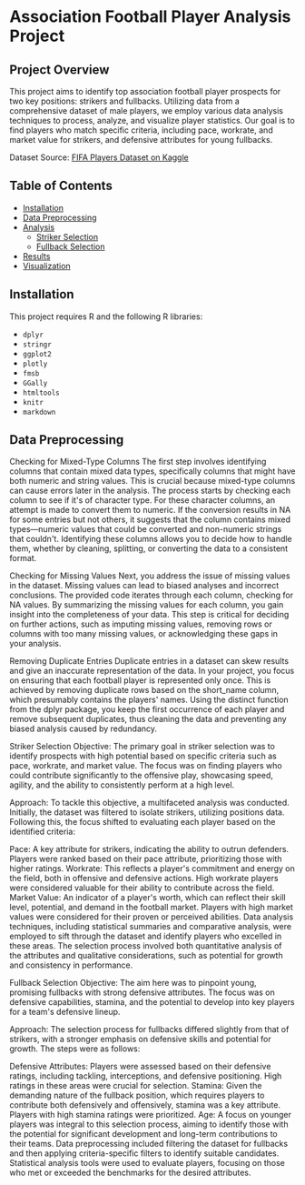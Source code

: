 # Association Football Player Analysis Project

## Project Overview

This project aims to identify top association football player prospects for two key positions: strikers and fullbacks. Utilizing data from a comprehensive dataset of male players, we employ various data analysis techniques to process, analyze, and visualize player statistics. Our goal is to find players who match specific criteria, including pace, workrate, and market value for strikers, and defensive attributes for young fullbacks.

Dataset Source: [FIFA Players Dataset on Kaggle](https://www.kaggle.com/datasets/joebeachcapital/fifa-players?select=male_players_23.csv)

## Table of Contents

- [Installation](#installation)
- [Data Preprocessing](#data-preprocessing)
- [Analysis](#analysis)
  - [Striker Selection](#striker-selection)
  - [Fullback Selection](#fullback-selection)
- [Results](#results)
- [Visualization](#visualization)


## Installation

This project requires R and the following R libraries:

- `dplyr`
- `stringr`
- `ggplot2`
- `plotly`
- `fmsb`
- `GGally`
- `htmltools`
- `knitr`
- `markdown`




## Data Preprocessing
Checking for Mixed-Type Columns
The first step involves identifying columns that contain mixed data types, specifically columns that might have both numeric and string values. This is crucial because mixed-type columns can cause errors later in the analysis. The process starts by checking each column to see if it's of character type. For these character columns, an attempt is made to convert them to numeric. If the conversion results in NA for some entries but not others, it suggests that the column contains mixed types—numeric values that could be converted and non-numeric strings that couldn't. Identifying these columns allows you to decide how to handle them, whether by cleaning, splitting, or converting the data to a consistent format.

Checking for Missing Values
Next, you address the issue of missing values in the dataset. Missing values can lead to biased analyses and incorrect conclusions. The provided code iterates through each column, checking for NA values. By summarizing the missing values for each column, you gain insight into the completeness of your data. This step is critical for deciding on further actions, such as imputing missing values, removing rows or columns with too many missing values, or acknowledging these gaps in your analysis.

Removing Duplicate Entries
Duplicate entries in a dataset can skew results and give an inaccurate representation of the data. In your project, you focus on ensuring that each football player is represented only once. This is achieved by removing duplicate rows based on the short_name column, which presumably contains the players' names. Using the distinct function from the dplyr package, you keep the first occurrence of each player and remove subsequent duplicates, thus cleaning the data and preventing any biased analysis caused by redundancy.

Striker Selection
Objective: The primary goal in striker selection was to identify prospects with high potential based on specific criteria such as pace, workrate, and market value. The focus was on finding players who could contribute significantly to the offensive play, showcasing speed, agility, and the ability to consistently perform at a high level.

Approach: To tackle this objective, a multifaceted analysis was conducted. Initially, the dataset was filtered to isolate strikers, utilizing positions data. Following this, the focus shifted to evaluating each player based on the identified criteria:

Pace: A key attribute for strikers, indicating the ability to outrun defenders. Players were ranked based on their pace attribute, prioritizing those with higher ratings.
Workrate: This reflects a player's commitment and energy on the field, both in offensive and defensive actions. High workrate players were considered valuable for their ability to contribute across the field.
Market Value: An indicator of a player's worth, which can reflect their skill level, potential, and demand in the football market. Players with high market values were considered for their proven or perceived abilities.
Data analysis techniques, including statistical summaries and comparative analysis, were employed to sift through the dataset and identify players who excelled in these areas. The selection process involved both quantitative analysis of the attributes and qualitative considerations, such as potential for growth and consistency in performance.

Fullback Selection
Objective: The aim here was to pinpoint young, promising fullbacks with strong defensive attributes. The focus was on defensive capabilities, stamina, and the potential to develop into key players for a team's defensive lineup.

Approach: The selection process for fullbacks differed slightly from that of strikers, with a stronger emphasis on defensive skills and potential for growth. The steps were as follows:

Defensive Attributes: Players were assessed based on their defensive ratings, including tackling, interceptions, and defensive positioning. High ratings in these areas were crucial for selection.
Stamina: Given the demanding nature of the fullback position, which requires players to contribute both defensively and offensively, stamina was a key attribute. Players with high stamina ratings were prioritized.
Age: A focus on younger players was integral to this selection process, aiming to identify those with the potential for significant development and long-term contributions to their teams.
Data preprocessing included filtering the dataset for fullbacks and then applying criteria-specific filters to identify suitable candidates. Statistical analysis tools were used to evaluate players, focusing on those who met or exceeded the benchmarks for the desired attributes.
